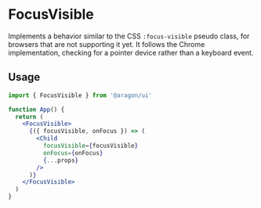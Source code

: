 # FocusVisible

Implements a behavior similar to the CSS `:focus-visible` pseudo class, for
browsers that are not supporting it yet. It follows the Chrome implementation,
checking for a pointer device rather than a keyboard event.

## Usage

```jsx
import { FocusVisible } from '@aragon/ui'

function App() {
  return (
    <FocusVisible>
      {({ focusVisible, onFocus }) => (
        <Child
          focusVisible={focusVisible}
          onFocus={onFocus}
          {...props}
        />
      )}
    </FocusVisible>
  )
}
```
